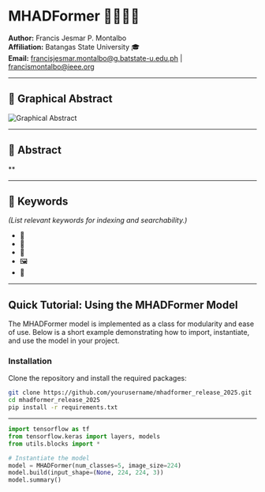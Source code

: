 # **MHADFormer 🧠👨‍⚕️🤖**

**Author:** Francis Jesmar P. Montalbo  
**Affiliation:** Batangas State University 🎓  
**Email:** [francisjesmar.montalbo@g.batstate-u.edu.ph](mailto:francisjesmar.montalbo@g.batstate-u.edu.ph) | [francismontalbo@ieee.org](mailto:francismontalbo@ieee.org)

---

## **📌 Graphical Abstract**  
![Graphical Abstract](mhadformer_2025_graphical_abstract.webp)

---

## **📄 Abstract**  
**  

---

## **🔑 Keywords**  
*(List relevant keywords for indexing and searchability.)*  
- 🧠  
- 🔄  
- 🏥 
- 🖼️ 
- 🤖   

---

## Quick Tutorial: Using the MHADFormer Model

The MHADFormer model is implemented as a class for modularity and ease of use. Below is a short example demonstrating how to import, instantiate, and use the model in your project.

### Installation

Clone the repository and install the required packages:

```bash
git clone https://github.com/yourusername/mhadformer_release_2025.git
cd mhadformer_release_2025
pip install -r requirements.txt
```

---

```python
import tensorflow as tf
from tensorflow.keras import layers, models
from utils.blocks import *

# Instantiate the model
model = MHADFormer(num_classes=5, image_size=224)
model.build(input_shape=(None, 224, 224, 3))
model.summary()

